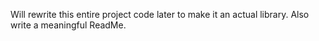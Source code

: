 Will rewrite this entire project code later to make it an actual library. Also write a meaningful ReadMe.
